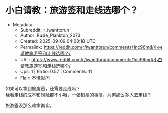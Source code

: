 # 小白请教：旅游签和走线选哪个？

- Metadata:
  - Subreddit: r_iwanttorun
  - Author: Rude_Plankton_2073
  - Created: 2025-09-09 04:08:18 UTC
  - Permalink: https://reddit.com/r/iwanttorun/comments/1nc96md/小白请教旅游签和走线选哪个/
  - URL: https://www.reddit.com/r/iwanttorun/comments/1nc96md/小白请教旅游签和走线选哪个/
  - Ups: 1 | Ratio: 0.57 | Comments: 11
  - Flair: 不懂就问


如果可以拿到旅游签，还需要走线吗？  
我看走线的成本和风险都不小哦，一张机票的事情，为何那么多人去走线？

旅游签没那么难拿其实。

